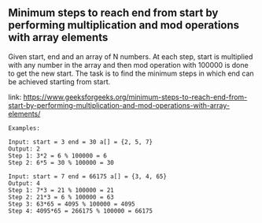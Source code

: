 ## Minimum steps to reach end from start by performing multiplication and mod operations with array elements

Given start, end and an array of N numbers. At each step, start is multiplied with any number in the array and then mod operation with 100000 is done to get the new start. The task is to find the minimum steps in which end can be achieved starting from start.

link: https://www.geeksforgeeks.org/minimum-steps-to-reach-end-from-start-by-performing-multiplication-and-mod-operations-with-array-elements/

```
Examples:

Input: start = 3 end = 30 a[] = {2, 5, 7}
Output: 2
Step 1: 3*2 = 6 % 100000 = 6
Step 2: 6*5 = 30 % 100000 = 30

Input: start = 7 end = 66175 a[] = {3, 4, 65}
Output: 4
Step 1: 7*3 = 21 % 100000 = 21
Step 2: 21*3 = 6 % 100000 = 63
Step 3: 63*65 = 4095 % 100000 = 4095
Step 4: 4095*65 = 266175 % 100000 = 66175
```
